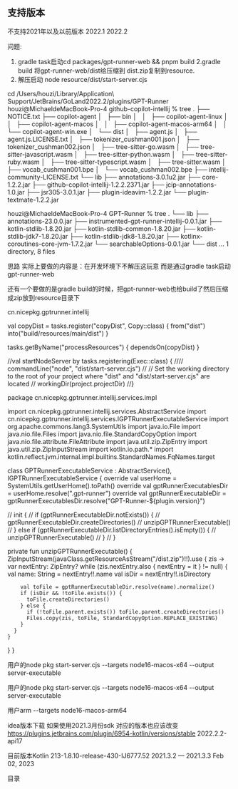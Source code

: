 ## 支持版本
不支持2021年以及以前版本
2022.1
2022.2


问题:

1. gradle task启动cd packages/gpt-runner-web && pnpm build
2.gradle build 将gpt-runner-web/dist给压缩到 dist.zip复制到resource.
3. 解压启动 node resource/dist/start-server.cjs

cd /Users/houzi/Library/Application\ Support/JetBrains/GoLand2022.2/plugins/GPT-Runner
houzi@MichaeldeMacBook-Pro-4 github-copilot-intellij % tree
.
├── NOTICE.txt
├── copilot-agent
│   ├── bin
│   │   ├── copilot-agent-linux
│   │   ├── copilot-agent-macos
│   │   ├── copilot-agent-macos-arm64
│   │   └── copilot-agent-win.exe
│   └── dist
│       ├── agent.js
│       ├── agent.js.LICENSE.txt
│       ├── tokenizer_cushman001.json
│       ├── tokenizer_cushman002.json
│       ├── tree-sitter-go.wasm
│       ├── tree-sitter-javascript.wasm
│       ├── tree-sitter-python.wasm
│       ├── tree-sitter-ruby.wasm
│       ├── tree-sitter-typescript.wasm
│       ├── tree-sitter.wasm
│       ├── vocab_cushman001.bpe
│       └── vocab_cushman002.bpe
├── intellij-community-LICENSE.txt
└── lib
├── annotations-3.0.1u2.jar
├── core-1.2.2.jar
├── github-copilot-intellij-1.2.2.2371.jar
├── jcip-annotations-1.0.jar
├── jsr305-3.0.1.jar
├── plugin-ideavim-1.2.2.jar
└── plugin-textmate-1.2.2.jar


houzi@MichaeldeMacBook-Pro-4 GPT-Runner % tree
.
└── lib
├── annotations-23.0.0.jar
├── instrumented-gpt-runner-intellij-0.0.1.jar
├── kotlin-stdlib-1.8.20.jar
├── kotlin-stdlib-common-1.8.20.jar
├── kotlin-stdlib-jdk7-1.8.20.jar
├── kotlin-stdlib-jdk8-1.8.20.jar
├── kotlinx-coroutines-core-jvm-1.7.2.jar
└── searchableOptions-0.0.1.jar
└── dist
...
1 directory, 8 files

思路
实际上要做的内容是：在开发环境下不解压这玩意
而是通过gradle task启动gpt-runner-web

还有一个要做的是gradle build的时候，把gpt-runner-web也给build了然后压缩成zip放到resource目录下


cn.nicepkg.gptrunner.intellij

val copyDist = tasks.register("copyDist", Copy::class) {
from("dist")
into("build/resources/main/dist")
}

tasks.getByName("processResources") {
dependsOn(copyDist)
}

//val startNodeServer by tasks.registering(Exec::class) {
////  commandLine("node", "dist/start-server.cjs")
//  // Set the working directory to the root of your project where "dist" and "dist/start-server.cjs" are located
//  workingDir(project.projectDir)
//}


package cn.nicepkg.gptrunner.intellij.services.impl

import cn.nicepkg.gptrunner.intellij.services.AbstractService
import cn.nicepkg.gptrunner.intellij.services.IGPTRunnerExecutableService
import org.apache.commons.lang3.SystemUtils
import java.io.File
import java.nio.file.Files
import java.nio.file.StandardCopyOption
import java.nio.file.attribute.FileAttribute
import java.util.zip.ZipEntry
import java.util.zip.ZipInputStream
import kotlin.io.path.*
import kotlin.reflect.jvm.internal.impl.builtins.StandardNames.FqNames.target


class GPTRunnerExecutableService : AbstractService(),
IGPTRunnerExecutableService {
override val userHome = SystemUtils.getUserHome().toPath()
override val gptRunnerExecutablesDir = userHome.resolve(".gpt-runner")
override val gptRunnerExecutableDir =
gptRunnerExecutablesDir.resolve("GPT-Runner-${plugin.version}")

//  init {
//    if (gptRunnerExecutableDir.notExists()) {
//      gptRunnerExecutableDir.createDirectories()
//      unzipGPTRunnerExecutable()
//    } else if (gptRunnerExecutableDir.listDirectoryEntries().isEmpty()) {
//      unzipGPTRunnerExecutable()
//    }
//  }

private fun unzipGPTRunnerExecutable() {
ZipInputStream(javaClass.getResourceAsStream("/dist.zip")!!).use { zis ->
var nextEntry: ZipEntry?
while (zis.nextEntry.also { nextEntry = it } != null) {
val name: String = nextEntry!!.name
val isDir = nextEntry!!.isDirectory

        val toFile = gptRunnerExecutableDir.resolve(name).normalize()
        if (isDir && !toFile.exists()) {
          toFile.createDirectories()
        } else {
          if (!toFile.parent.exists()) toFile.parent.createDirectories()
          Files.copy(zis, toFile, StandardCopyOption.REPLACE_EXISTING)
        }
      }
    }
}
}


用户的node
pkg start-server.cjs --targets node16-macos-x64 --output server-executable

用户的node
pkg start-server.cjs --targets node16-macos-x64 --output server-executable

用户arm
--targets node16-macos-arm64

idea版本下载 如果使用2021.3月份sdk 对应的版本也应该改变
https://plugins.jetbrains.com/plugin/6954-kotlin/versions/stable
2022.2.2-api17

目前版本Kotlin
213-1.8.10-release-430-IJ6777.52
2021.3.2 — 2021.3.3
Feb 02, 2023

目录
